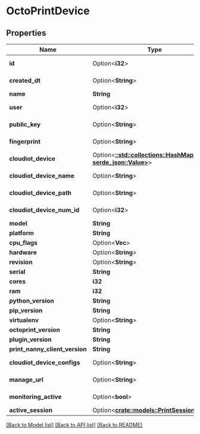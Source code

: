 # OctoPrintDevice

## Properties

Name | Type | Description | Notes
------------ | ------------- | ------------- | -------------
**id** | Option<**i32**> |  | [optional][readonly]
**created_dt** | Option<**String**> |  | [optional][readonly]
**name** | **String** |  | 
**user** | Option<**i32**> |  | [optional][readonly]
**public_key** | Option<**String**> |  | [optional][readonly]
**fingerprint** | Option<**String**> |  | [optional][readonly]
**cloudiot_device** | Option<[**::std::collections::HashMap<String, serde_json::Value>**](serde_json::Value.md)> |  | [optional][readonly]
**cloudiot_device_name** | Option<**String**> |  | [optional][readonly]
**cloudiot_device_path** | Option<**String**> |  | [optional][readonly]
**cloudiot_device_num_id** | Option<**i32**> |  | [optional][readonly]
**model** | **String** |  | 
**platform** | **String** |  | 
**cpu_flags** | Option<**Vec<String>**> |  | [optional]
**hardware** | Option<**String**> |  | [optional]
**revision** | Option<**String**> |  | [optional]
**serial** | **String** |  | 
**cores** | **i32** |  | 
**ram** | **i32** |  | 
**python_version** | **String** |  | 
**pip_version** | **String** |  | 
**virtualenv** | Option<**String**> |  | [optional]
**octoprint_version** | **String** |  | 
**plugin_version** | **String** |  | 
**print_nanny_client_version** | **String** |  | 
**cloudiot_device_configs** | Option<**String**> |  | [optional][readonly]
**manage_url** | Option<**String**> |  | [optional][readonly]
**monitoring_active** | Option<**bool**> |  | [optional][readonly]
**active_session** | Option<[**crate::models::PrintSession**](PrintSession.md)> |  | [optional]

[[Back to Model list]](../README.md#documentation-for-models) [[Back to API list]](../README.md#documentation-for-api-endpoints) [[Back to README]](../README.md)


